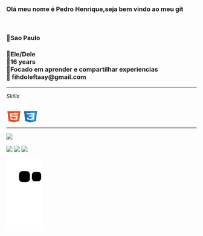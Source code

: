 


<!DOCTYPE html>
<html lang="en">

<!DOCTYPE html>
<html lang="en">

<head>
    <meta charset="UTF-8">
    <meta http-equiv="X-UA-Compatible" content="IE=edge">
    <meta name="viewport" content="width=device-width, initial-scale=1.0">
</head>

<body>
   <!--apresentacao-->
   <h3>Olá meu nome é Pedro Henrique,seja bem vindo ao meu git</h3> <br>
<h3>🏡Sao Paulo <br> </h3>
<h3>🙂Ele/Dele <br>
🎂16 years <Br>
🎯Focado em aprender e compartilhar experiencias<br>
📧 fihdoleftaay@gmail.com
   </h3>   
    <!--Email-->
    <a href='mailto=fihdoleftaay@gmail.com?'> </a>
    <hr>
    <p id="Skills"><em>Skills</em></p> 
    <!--Bags-->
    <div style="display: inline_block"><br>
        <img align="center" alt="Pedro-HTML" height="30" width="40"
            src="https://raw.githubusercontent.com/devicons/devicon/master/icons/html5/html5-original.svg">
        <img align="center" alt="Pedro-CSS" height="30" width="40"
            src="https://raw.githubusercontent.com/devicons/devicon/master/icons/css3/css3-original.svg">
        <hr>
 <div>
  <a href="https://github.com/1pedr1N">
  <img height="180em" src="https://github-readme-stats.vercel.app/api?username=1pedr1N&show_icons=true&theme=tokyonight&include_all_commits=true&count_private=true"/>
</div>

    
    
    
    
    

  <a href="https://instagram.com/1pedr1n" target="_blank"><img src="https://img.shields.io/badge/-Instagram-%23E4405F?style=for-the-badge&logo=instagram&logoColor=white" target="_blank"></a>
  <a href = "mailto:fihdoleftaay@gmail.com"><img src="https://img.shields.io/badge/-Gmail-%23333?style=for-the-badge&logo=gmail&logoColor=white" target="_blank"></a>
  <a href="https://www.linkedin.com/in/pedro-henrique-silva-de-morais-3091a619b/" target="_blank"><img src="https://img.shields.io/badge/-LinkedIn-%230077B5?style=for-the-badge&logo=linkedin&logoColor=white" target="_blank"></a> 
 
  ![Snake animation](https://github.com/rafaballerini/rafaballerini/blob/output/github-contribution-grid-snake.svg)


</body>


</html>
   

